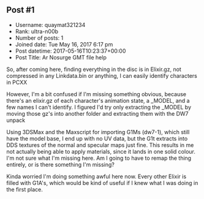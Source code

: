 ## Post #1
- Username: quaymat321234
- Rank: ultra-n00b
- Number of posts: 1
- Joined date: Tue May 16, 2017 6:17 pm
- Post datetime: 2017-05-16T10:23:37+00:00
- Post Title: Ar Nosurge GMT file help

So, after coming here, finding everything in the disc is in Elixir.gz, not compressed in any Linkdata.bin or anything, I can easily identify characters in PCXX

However, I'm a bit confused if I'm missing something obvious, because there's an elixir.gz of each character's animation state, a _MODEL, and a few names I can't identify. I figured I'd try only extracting the _MODEL by moving those gz's into another folder and extracting them with the DW7 unpack

Using 3DSMax and the Maxscript for importing G1Ms (dw7-1), which still have the model base, I end up with no UV data, but the G1t extracts into DDS textures of the normal and specular maps just fine. This results in me not actually being able to apply materials, since it lands in one solid colour. I'm not sure what I'm missing here. Am I going to have to remap the thing entirely, or is there something I'm missing? 

Kinda worried I'm doing something awful here now. Every other Elixir is filled with G1A's, which would be kind of useful if I knew what I was doing in the first place.
